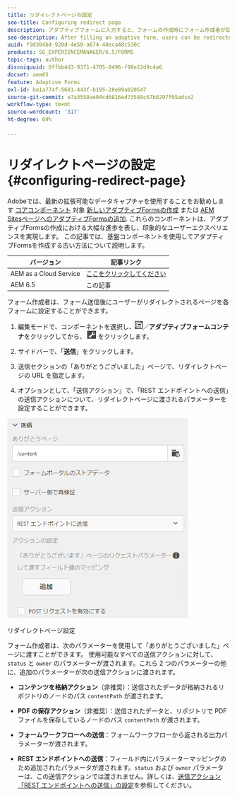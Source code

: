 ```yaml
---
title: リダイレクトページの設定
seo-title: Configuring redirect page
description: アダプティブフォームに入力すると、フォームの作成時にフォーム作成者が設定できる Web ページにユーザーがリダイレクトされます。
seo-description: After filling an adaptive form, users can be redirected to a webpage that form authors can configure while creating the form.
uuid: f9d304b4-920d-4e50-a674-40eca48c530c
products: SG_EXPERIENCEMANAGER/6.5/FORMS
topic-tags: author
discoiquuid: 0ffbb4d3-9371-4705-8496-f98e22d9c4a6
docset: aem65
feature: Adaptive Forms
exl-id: be1a774f-5681-443f-b195-28e89a020547
source-git-commit: e7a3558ae04cd6816ed73589c67b0297f05adce2
workflow-type: tm+mt
source-wordcount: '317'
ht-degree: 69%

---
```


# リダイレクトページの設定{#configuring-redirect-page}

<span class="preview"> Adobeでは、最新の拡張可能なデータキャプチャを使用することをお勧めします [コアコンポーネント](https://experienceleague.adobe.com/docs/experience-manager-core-components/using/adaptive-forms/introduction.html?lang=ja) 対象 [新しいアダプティブFormsの作成](/help/forms/using/create-an-adaptive-form-core-components.md) または [AEM SitesページへのアダプティブFormsの追加](/help/forms/using/create-or-add-an-adaptive-form-to-aem-sites-page.md). これらのコンポーネントは、アダプティブFormsの作成における大幅な進歩を表し、印象的なユーザーエクスペリエンスを実現します。 この記事では、基盤コンポーネントを使用してアダプティブFormsを作成する古い方法について説明します。 </span>

| バージョン | 記事リンク |
| -------- | ---------------------------- |
| AEM as a Cloud Service | [ここをクリックしてください](https://experienceleague.adobe.com/docs/experience-manager-cloud-service/content/forms/adaptive-forms-authoring/authoring-adaptive-forms-foundation-components/configure-submit-actions-and-metadata-submission/configuring-redirect-page.html) |
| AEM 6.5 | この記事 |

フォーム作成者は、フォーム送信後にユーザーがリダイレクトされるページを各フォームに設定することができます。

1. 編集モードで、コンポーネントを選択し、![フィールドレベル](assets/field-level.png)／**アダプティブフォームコンテナ**&#x200B;をクリックしてから、 ![cmppr](assets/cmppr.png) をクリックします。

1. サイドバーで、「**送信**」をクリックします。

1. 送信セクションの「ありがとうございました」ページで、リダイレクトページの URL を指定します。
1. オプションとして、「送信アクション」で、「REST エンドポイントへの送信」の送信アクションについて、リダイレクトページに渡されるパラメーターを設定することができます。

![リダイレクトページ設定](assets/thank-you-setting-1.png)

リダイレクトページ設定

フォーム作成者は、次のパラメーターを使用して「ありがとうございました」ページに渡すことができます。 使用可能なすべての送信アクションに対して、`status` と `owner` のパラメーターが渡されます。これら 2 つのパラメーターの他に、追加のパラメーターが次の送信アクションに渡されます。

* **コンテンツを格納アクション**（非推奨）：送信されたデータが格納されるリポジトリのノードのパス `contentPath` が渡されます。

* **PDF の保存アクション**（非推奨）：送信されたデータと、リポジトリで PDF ファイルを保存しているノードのパス `contentPath` が渡されます。

* **フォームワークフローへの送信**：フォームワークフローから返される出力パラメーターが渡されます。

* **REST エンドポイントへの送信**：フィールド内にパラメーターマッピングのため追加されたパラメータが渡されます。`status` および `owner` パラメーターは、この送信アクションでは渡されません。詳しくは、[送信アクション「REST エンドポイントへの送信」の設定](../../forms/using/configuring-submit-actions.md)を参照してください。 
